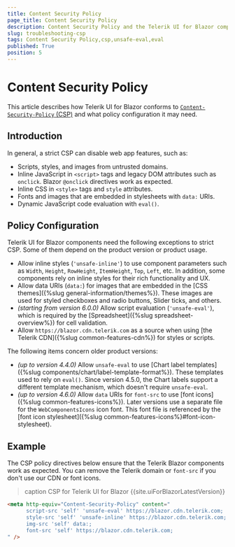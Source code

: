 ```yaml
---
title: Content Security Policy
page_title: Content Security Policy
description: Content Security Policy and the Telerik UI for Blazor components suite.
slug: troubleshooting-csp
tags: Content Security Policy,csp,unsafe-eval,eval
published: True
position: 5
---
```


# Content Security Policy

This article describes how Telerik UI for Blazor conforms to [`Content-Security-Policy` (CSP)](https://developer.mozilla.org/en-US/docs/Web/HTTP/Headers/Content-Security-Policy) and what policy configuration it may need.

## Introduction

In general, a strict CSP can disable web app features, such as:

* Scripts, styles, and images from untrusted domains.
* Inline JavaScript in `<script>` tags and legacy DOM attributes such as `onclick`. Blazor `@onclick` directives work as expected.
* Inline CSS in `<style>` tags and `style` attributes. 
* Fonts and images that are embedded in stylesheets with `data:` URIs.
* Dynamic JavaScript code evaluation with `eval()`.

## Policy Configuration

Telerik UI for Blazor components need the following exceptions to strict CSP. Some of them depend on the product version or product usage.

* Allow inline styles (`'unsafe-inline'`) to use component parameters such as `Width`, `Height`, `RowHeight`, `ItemHeight`, `Top`, `Left`, etc. In addition, some components rely on inline styles for their rich functionality and UX.
* Allow data URIs (`data:`) for images that are embedded in the [CSS themes]({%slug general-information/themes%}). These images are used for styled checkboxes and radio buttons, Slider ticks, and others.
* *(starting from version 6.0.0)* Allow script evaluation (`'unsafe-eval'`), which is required by the [Spreadsheet]({%slug spreadsheet-overview%}) for cell validation.
* Allow `https://blazor.cdn.telerik.com` as a source when using [the Telerik CDN]({%slug common-features-cdn%}) for styles or scripts.

The following items concern older product versions:

* *(up to version 4.4.0)* Allow `unsafe-eval` to use [Chart label templates]({%slug components/chart/label-template-format%}). These templates used to rely on `eval()`. Since version 4.5.0, the Chart labels support a different template mechanism, which doesn't require `unsafe-eval`.
* *(up to version 4.6.0)* Allow `data` URIs for `font-src` to use [font icons]({%slug common-features-icons%}). Later versions use a separate file for the `WebComponentsIcons` icon font. This font file is referenced by the [font icon stylesheet]({%slug common-features-icons%}#font-icon-stylesheet).

## Example

The CSP policy directives below ensure that the Telerik Blazor components work as expected. You can remove the Telerik domain or `font-src` if you don't use our CDN or font icons.

>caption CSP for Telerik UI for Blazor {{site.uiForBlazorLatestVersion}}

<div class="skip-repl"></div>

````HTML
<meta http-equiv="Content-Security-Policy" content="
      script-src 'self' 'unsafe-eval' https://blazor.cdn.telerik.com;
      style-src 'self' 'unsafe-inline' https://blazor.cdn.telerik.com;
      img-src 'self' data:;
      font-src 'self' https://blazor.cdn.telerik.com;
" />
````
